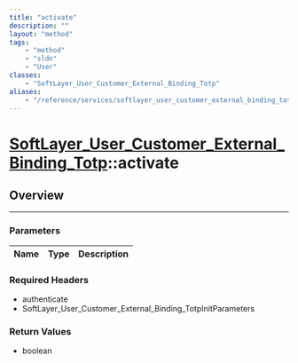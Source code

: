 ```yaml
---
title: "activate"
description: ""
layout: "method"
tags:
    - "method"
    - "sldn"
    - "User"
classes:
    - "SoftLayer_User_Customer_External_Binding_Totp"
aliases:
    - "/reference/services/softlayer_user_customer_external_binding_totp/activate"
---
```

# [SoftLayer_User_Customer_External_Binding_Totp](/reference/services/SoftLayer_User_Customer_External_Binding_Totp)::activate




## Overview 


-----

### Parameters 
|Name | Type | Description |
| --- | --- | --- |


### Required Headers
* authenticate
* SoftLayer_User_Customer_External_Binding_TotpInitParameters


### Return Values
* boolean




